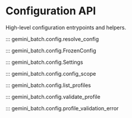 # Configuration API

High-level configuration entrypoints and helpers.

::: gemini_batch.config.resolve_config

::: gemini_batch.config.FrozenConfig

::: gemini_batch.config.Settings

::: gemini_batch.config.config_scope

::: gemini_batch.config.list_profiles

::: gemini_batch.config.validate_profile

::: gemini_batch.config.profile_validation_error
